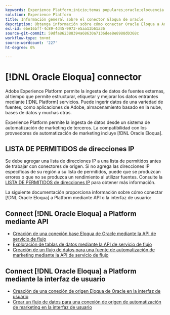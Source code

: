 ```yaml
---
keywords: Experience Platform;inicio;temas populares;oracle;elocuencia de oracle;eloqua
solution: Experience Platform
title: Información general sobre el conector Eloqua de oracle
description: Obtenga información sobre cómo conectar Oracle Eloqua a Adobe Experience Platform mediante API o la interfaz de usuario.
exl-id: ebe16bff-4c89-4d45-9973-e5aa13b61a36
source-git-commit: 59dfa862388394a68630a7136dee8e8988d0368c
workflow-type: tm+mt
source-wordcount: '227'
ht-degree: 0%

---
```


# [!DNL Oracle Eloqua] connector

Adobe Experience Platform permite la ingesta de datos de fuentes externas, al tiempo que permite estructurar, etiquetar y mejorar los datos entrantes mediante [!DNL Platform] servicios. Puede ingerir datos de una variedad de fuentes, como aplicaciones de Adobe, almacenamiento basado en la nube, bases de datos y muchas otras.

Experience Platform permite la ingesta de datos desde un sistema de automatización de marketing de terceros. La compatibilidad con los proveedores de automatización de marketing incluye [!DNL Oracle Eloqua].

## LISTA DE PERMITIDOS de direcciones IP

Se debe agregar una lista de direcciones IP a una lista de permitidos antes de trabajar con conectores de origen. Si no agrega las direcciones IP específicas de su región a su lista de permitidos, puede que se produzcan errores o que no se produzca un rendimiento al utilizar fuentes. Consulte la [LISTA DE PERMITIDOS de direcciones IP](../../ip-address-allow-list.md) para obtener más información.

La siguiente documentación proporciona información sobre cómo conectar [!DNL Oracle Eloqua] a Platform mediante API o la interfaz de usuario:

## Connect [!DNL Oracle Eloqua] a Platform mediante API

* [Creación de una conexión base Eloqua de Oracle mediante la API de servicio de flujo](../../tutorials/api/create/marketing-automation/oracle-eloqua.md)
* [Exploración de tablas de datos mediante la API de servicio de flujo](../../tutorials/api/explore/tabular.md)
* [Creación de un flujo de datos para una fuente de automatización de marketing mediante la API de servicio de flujo](../../tutorials/api/collect/marketing-automation.md)

## Connect [!DNL Oracle Eloqua] a Platform mediante la interfaz de usuario

* [Creación de una conexión de origen Eloqua de Oracle en la interfaz de usuario](../../tutorials/ui/create/marketing-automation/oracle-eloqua.md)
* [Crear un flujo de datos para una conexión de origen de automatización de marketing en la interfaz de usuario](../../tutorials/ui/dataflow/marketing-automation.md)
